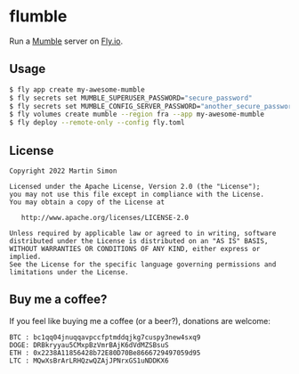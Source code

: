 # flumble

Run a [Mumble](https://www.mumble.info/) server on [Fly.io](https://fly.io/).

## Usage

```bash
$ fly app create my-awesome-mumble
$ fly secrets set MUMBLE_SUPERUSER_PASSWORD="secure_password"
$ fly secrets set MUMBLE_CONFIG_SERVER_PASSWORD="another_secure_password"
$ fly volumes create mumble --region fra --app my-awesome-mumble
$ fly deploy --remote-only --config fly.toml
```

## License

```
Copyright 2022 Martin Simon

Licensed under the Apache License, Version 2.0 (the "License");
you may not use this file except in compliance with the License.
You may obtain a copy of the License at

   http://www.apache.org/licenses/LICENSE-2.0

Unless required by applicable law or agreed to in writing, software
distributed under the License is distributed on an "AS IS" BASIS,
WITHOUT WARRANTIES OR CONDITIONS OF ANY KIND, either express or implied.
See the License for the specific language governing permissions and
limitations under the License.

```

## Buy me a coffee?

If you feel like buying me a coffee (or a beer?), donations are welcome:

```
BTC : bc1qq04jnuqqavpccfptmddqjkg7cuspy3new4sxq9
DOGE: DRBkryyau5CMxpBzVmrBAjK6dVdMZSBsuS
ETH : 0x2238A11856428b72E80D70Be8666729497059d95
LTC : MQwXsBrArLRHQzwQZAjJPNrxGS1uNDDKX6
```
